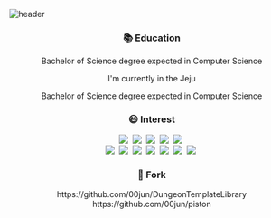 ![header](https://capsule-render.vercel.app/api?type=Waving&color=auto&height=150&section=header&text=0.0jun&fontSize=70&animation=blink)

<h3 align="center"> 📚 Education </h3>

<p align="center"> Bachelor of Science degree expected in Computer Science </p>
<p align="center"> I'm currently in the Jeju </p>

<p align="center"> Bachelor of Science degree expected in Computer Science </p>
 
<h3 align="center"> 😆 Interest </h3>

<p align="center">
  <img src="https://img.shields.io/badge/Steam-000000?style=flat-square&logo=Steam&logoColor=white"/></a>&nbsp 
  <img src="https://img.shields.io/badge/Epic Games-313131?style=flat-square&logo=Epic Games&logoColor=white"/></a>&nbsp 
  <img src="https://img.shields.io/badge/Origin-F56C2D?style=flat-squar&logo=Origin&logoColor=white"/></a>&nbsp 
  <img src="https://img.shields.io/badge/Unity-000000?style=flat-squar&logo=Unity&logoColor=white"/></a>&nbsp 
  <img src="https://img.shields.io/badge/Unreal Engine-0E1128?style=flat-square&logo=Unreal Engine&logoColor=white"/></a>&nbsp
  <br>
  <img src="https://img.shields.io/badge/C Sharp-239120?style=flat-squar&logo=C Sharp&logoColor=white"/></a>&nbsp 
  <img src="https://img.shields.io/badge/C++-00599C?style=flat-squar&logo=C++&logoColor=white"/></a>&nbsp
  <img src="https://img.shields.io/badge/C-A8B9CC?style=flat-squar&logo=C&logoColor=white"/></a>&nbsp
  <img src="https://img.shields.io/badge/HTML5-E34F26?style=flat-squar&logo=HTML5&logoColor=white"/></a>&nbsp
  <img src="https://img.shields.io/badge/CSS3-1572B6?style=flat-squar&logo=CSS3&logoColor=white"/></a>&nbsp
  <img src="https://img.shields.io/badge/JavaScript-F7DF1E?style=flat-squar&logo=JavaScript&logoColor=white"/></a>&nbsp
  <img src="https://img.shields.io/badge/Flutter-02569B?style=flat-squar&logo=Flutter&logoColor=white"/></a>&nbsp
 </p>

<h3 align="center"> 📃 Fork </h3>
<p align="center">
 https://github.com/00jun/DungeonTemplateLibrary
 https://github.com/00jun/piston
</p>
